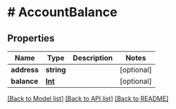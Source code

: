 # # AccountBalance

## Properties

Name | Type | Description | Notes
------------ | ------------- | ------------- | -------------
**address** | **string** |  | [optional]
**balance** | [**Int**](Int.md) |  | [optional]

[[Back to Model list]](../../README.md#models) [[Back to API list]](../../README.md#endpoints) [[Back to README]](../../README.md)
